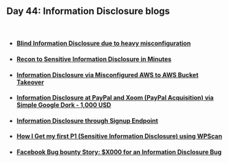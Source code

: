 <h2>Day 44: Information Disclosure blogs</h2>

</br>

#### [<ul><li>Blind Information Disclosure due to heavy misconfiguration</li></ul>](https://adityashende17.medium.com/blind-information-disclosure-due-to-heavy-misconfigurations-7f8fdb01eec6)
#### [<ul><li>Recon to Sensitive Information Disclosure in Minutes</li></ul>](https://hbothra22.medium.com/recon-to-sensitive-information-disclosure-in-minutes-503fc7ccdf0b)
#### [<ul><li>Information Disclosure via Misconfigured AWS to AWS Bucket Takeover</li></ul>](https://medium.com/@pratyush1337/information-disclosure-via-misconfigured-aws-to-aws-bucket-takeover-6a6a66470d0e)
#### [<ul><li>Information Disclosure at PayPal and Xoom (PayPal Acquisition) via Simple Google Dork - 1,000 USD</li></ul>](https://infosecwriteups.com/information-disclosure-at-paypal-and-xoom-paypal-acquisition-via-simple-google-dork-1-000-usd-b726fe628a05)
#### [<ul><li>Information Disclosure through Signup Endpoint</li></ul>](https://sunilyedla.medium.com/information-disclosure-through-signup-endpoint-86d2d66dfef1)
#### [<ul><li>How I Get my first P1 (Sensitive Information Disclosure) using WPScan</li></ul>](https://medium.com/@harrmahar/how-i-get-my-first-p1-sensitive-information-disclosure-using-wpscan-c2fba00ac361)
#### [<ul><li>Facebook Bug bounty Story: $X000 for an Information Disclosure Bug</li></ul>](https://medium.com/bug-bounty-hunting/facebook-bug-bounty-story-x000-for-an-information-disclosure-bug-f0c0d19d7815)
